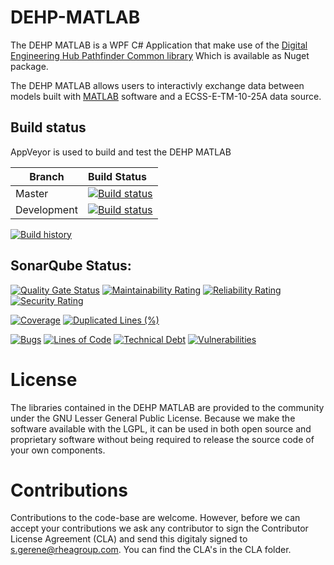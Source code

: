 # DEHP-MATLAB

The DEHP MATLAB is a WPF C# Application that make use of the [Digital Engineering Hub Pathfinder Common library](https://github.com/RHEAGROUP/DEHP-Common)
Which is available as Nuget package.

The DEHP MATLAB allows users to interactivly exchange data between models built with [MATLAB](https://www.matlab.com/) software and a ECSS-E-TM-10-25A data source.

## Build status

AppVeyor is used to build and test the DEHP MATLAB

Branch | Build Status
------- | :------------
Master |  [![Build status](https://ci.appveyor.com/api/projects/status/sn5n6i80qv33mn9m/branch/master?svg=true)](https://ci.appveyor.com/project/rheagroup/deh-matlab/branch/master)
Development |  [![Build status](https://ci.appveyor.com/api/projects/status/sn5n6i80qv33mn9m/branch/development?svg=true)](https://ci.appveyor.com/project/rheagroup/deh-matlab/branch/development)

[![Build history](https://buildstats.info/appveyor/chart/rheagroup/deh-matlab)](https://ci.appveyor.com/project/rheagroup/deh-matlab/history)

## SonarQube Status:

[![Quality Gate Status](https://sonarcloud.io/api/project_badges/measure?project=RHEAGROUP_DEH-MATLAB&metric=alert_status)](https://sonarcloud.io/dashboard?id=RHEAGROUP_DEH-MATLAB)
[![Maintainability Rating](https://sonarcloud.io/api/project_badges/measure?project=RHEAGROUP_DEH-MATLAB&metric=sqale_rating)](https://sonarcloud.io/dashboard?id=RHEAGROUP_DEH-MATLAB)
[![Reliability Rating](https://sonarcloud.io/api/project_badges/measure?project=RHEAGROUP_DEH-MATLAB&metric=reliability_rating)](https://sonarcloud.io/dashboard?id=RHEAGROUP_DEH-MATLAB)
[![Security Rating](https://sonarcloud.io/api/project_badges/measure?project=RHEAGROUP_DEH-MATLAB&metric=security_rating)](https://sonarcloud.io/dashboard?id=RHEAGROUP_DEH-MATLAB)

[![Coverage](https://sonarcloud.io/api/project_badges/measure?project=RHEAGROUP_DEH-MATLAB&metric=coverage)](https://sonarcloud.io/dashboard?id=RHEAGROUP_DEH-MATLAB)
[![Duplicated Lines (%)](https://sonarcloud.io/api/project_badges/measure?project=RHEAGROUP_DEH-MATLAB&metric=duplicated_lines_density)](https://sonarcloud.io/dashboard?id=RHEAGROUP_DEH-MATLAB)

[![Bugs](https://sonarcloud.io/api/project_badges/measure?project=RHEAGROUP_DEH-MATLAB&metric=bugs)](https://sonarcloud.io/dashboard?id=RHEAGROUP_DEH-MATLAB)
[![Lines of Code](https://sonarcloud.io/api/project_badges/measure?project=RHEAGROUP_DEH-MATLAB&metric=ncloc)](https://sonarcloud.io/dashboard?id=RHEAGROUP_DEH-MATLAB)
[![Technical Debt](https://sonarcloud.io/api/project_badges/measure?project=RHEAGROUP_DEH-MATLAB&metric=sqale_index)](https://sonarcloud.io/dashboard?id=RHEAGROUP_DEH-MATLAB)
[![Vulnerabilities](https://sonarcloud.io/api/project_badges/measure?project=RHEAGROUP_DEH-MATLAB&metric=vulnerabilities)](https://sonarcloud.io/dashboard?id=RHEAGROUP_DEH-MATLAB)
# License

The libraries contained in the DEHP MATLAB are provided to the community under the GNU Lesser General Public License. Because we make the software available with the LGPL, it can be used in both open source and proprietary software without being required to release the source code of your own components.

# Contributions

Contributions to the code-base are welcome. However, before we can accept your contributions we ask any contributor to sign the Contributor License Agreement (CLA) and send this digitaly signed to s.gerene@rheagroup.com. You can find the CLA's in the CLA folder.
